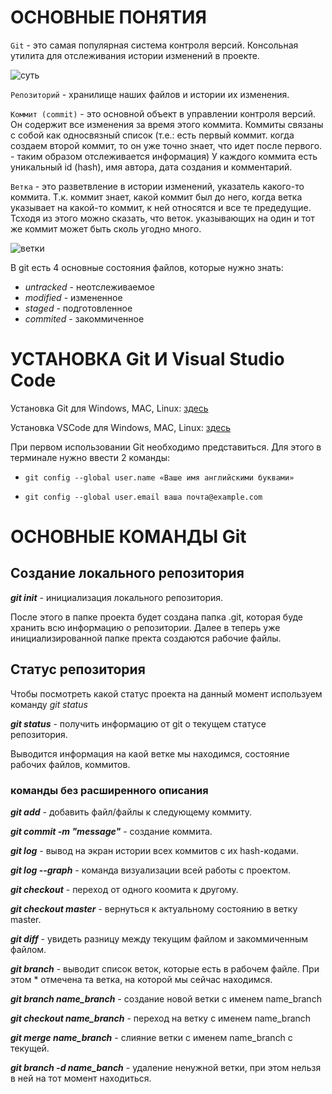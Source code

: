 # **ОСНОВНЫЕ ПОНЯТИЯ**

`Git` - это самая популярная система контроля версий. Консольная утилита для отслеживания истории изменений в проекте.

![суть](800.jpg)

`Репозиторий` - хранилище наших файлов и истории их изменения.

`Коммит (commit)` - это основной объект в управлении контроля версий. Он содержит все изменения за время этого коммита. Коммиты связаны с собой как односвязный список (т.е.: есть первый коммит. когда создаем второй коммит, то он уже точно знает, что идет после первого. - таким образом отслеживается информация) У каждого коммита есть уникальный id (hash), имя автора, дата создания и комментарий.

`Ветка` - это разветвление в истории изменений, указатель какого-то коммита. Т.к. коммит знает, какой коммит был до него, когда ветка указывает на какой-то коммит, к ней относятся и все те предедущие. Тсходя из этого можно сказать, что веток. указывающих на один и тот же коммит может быть сколь угодно много.

![ветки](512.jpg)

В git есть 4 основные состояния файлов, которые нужно знать:
* _untracked_ - неотслеживаемое
* _modified_ - измененное
* _staged_ - подготовленное
* _commited_ - закоммиченное

# **УСТАНОВКА Git И Visual Studio Code**

Установка Git для Windows, MAC, Linux: [здесь](https://git-scm.com/downloads)

Установка VSCode для Windows, MAC, Linux: [здесь](https://code.visualstudio.com/Download)

При первом использовании Git необходимо представиться. Для этого в терминале нужно ввести 2 команды:

* `git config --global user.name «Ваше имя английскими буквами»`

* `git config --global user.email ваша почта@example.com`

# **ОСНОВНЫЕ КОМАНДЫ Git**

## Создание локального репозитория

***git init*** - инициализация локального репозитория.

После этого в папке проекта будет создана папка .git, которая буде хранить всю информацию о репозитории. Далее в теперь уже инициализированной папке пректа создаются рабочие файлы.
        
## Статус репозитория

Чтобы посмотреть какой статус проекта на данный момент используем команду *git status*

***git status*** - получить информацию от git о текущем статусе репозитория.

Выводится информация на каой ветке мы находимся, состояние рабочих файлов, коммитов.

### команды без расширенного описания

***git add*** - добавить файл/файлы к следующему коммиту.

***git commit -m "message"*** - создание коммита.

***git log*** - вывод на экран истории всех коммитов с их hash-кодами.

__*git log --graph*__ - команда визуализации всей работы с проектом.

***git checkout*** - переход от одного коомита к другому.

***git checkout master*** - вернуться к актуальному состоянию в ветку master.

***git diff*** - увидеть разницу между текущим файлом и закоммиченным файлом.

__*git branch*__ - выводит список веток, которые есть в рабочем файле. При этом * отмечена та ветка, на которой мы сейчас находимся.

__*git branch name_branch*__ - создание новой ветки с именем name_branch

__*git checkout name_branch*__ - переход на ветку с именем name_branch

__*git merge name_branch*__ - слияние ветки с именем name_branch с текущей.

__*git branch  -d name_banch*__ - удаление ненужной ветки, при этом нельзя в ней на тот момент находиться.